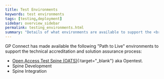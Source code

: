 ```yaml
---
title: Test Environments
keywords: test environments
tags: [testing,deployment]
sidebar: overview_sidebar
permalink: testing_environments.html
summary: "Details of what environments are available to support the <br/>technical accreditation and solution assurance process"
---
```


GP Connect has made available the following "Path to Live" environments to support the technical accreditation and solution assurance process:

- [Open Access Test Spine (OATS)](http://systems.digital.nhs.uk/ddc/oats){:target="_blank"} aka Opentest.
- Spine Development
- Spine Integration